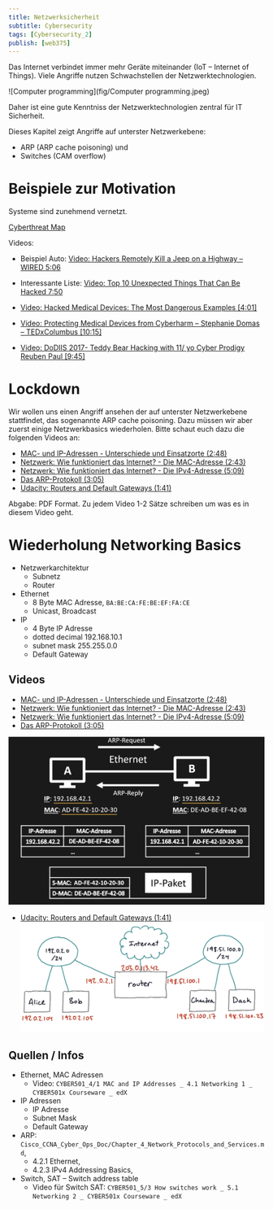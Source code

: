 ```yaml
---
title: Netzwerksicherheit
subtitle: Cybersecurity
tags: [Cybersecurity_2]
publish: [web375]
---
```




Das Internet verbindet immer mehr Geräte miteinander (IoT – Internet of Things). Viele Angriffe nutzen Schwachstellen der Netzwerktechnologien.

![Computer programming](fig/Computer programming.jpeg)

Daher ist eine gute Kenntniss der Netzwerktechnologien zentral für IT Sicherheit.

Dieses Kapitel zeigt Angriffe auf unterster Netzwerkebene: 

- ARP (ARP cache poisoning) und 
- Switches (CAM overflow)



# Beispiele zur Motivation

Systeme sind zunehmend vernetzt. 

[Cyberthreat Map](http://threatmap.fortiguard.com)

Videos:

- Beispiel Auto: [Video: Hackers Remotely Kill a Jeep on a Highway – WIRED 5:06](https://youtu.be/MK0SrxBC1xs)

- Interessante Liste: [Video: Top 10 Unexpected Things That Can Be Hacked 7:50](https://youtu.be/K98ZyAFEgoQ)

- [Video: Hacked Medical Devices: The Most Dangerous Examples [4:01]](https://youtu.be/m49OreAs1WY)
- [Video: Protecting Medical Devices from Cyberharm – Stephanie Domas – TEDxColumbus [10:15]](https://youtu.be/EyqwUFJKZo0)

- [Video: DoDIIS 2017- Teddy Bear Hacking with 11/ yo Cyber Prodigy Reuben Paul [9:45]](https://youtu.be/8z3XuRQ3-bI)



# Lockdown

Wir wollen uns einen Angriff ansehen der auf unterster Netzwerkebene stattfindet, das sogenannte ARP cache poisoning. Dazu müssen wir aber zuerst einige Netzwerkbasics wiederholen. Bitte schaut euch dazu die folgenden Videos an:

- [MAC- und IP-Adressen - Unterschiede und Einsatzorte (2:48)](https://youtu.be/D_VW0yi5bPo)
- [Netzwerk: Wie funktioniert das Internet? - Die MAC-Adresse (2:43)](https://youtu.be/jkyKLepmWgw)
- [Netzwerk: Wie funktioniert das Internet? - Die IPv4-Adresse (5:09)](https://youtu.be/f2NkqTMFlwA)
- [Das ARP-Protokoll (3:05)](https://youtu.be/ttgXMAvkJfo)
- [Udacity: Routers and Default Gateways (1:41)](https://youtu.be/JOomC1wFrbU)

Abgabe: PDF Format. Zu jedem Video 1-2 Sätze schreiben um was es in diesem Video geht.



# Wiederholung Networking Basics

- Netzwerkarchitektur
  -  Subnetz
  - Router
- Ethernet
  - 8 Byte MAC Adresse, `BA:BE:CA:FE:BE:EF:FA:CE`
  - Unicast, Broadcast
- IP
  - 4 Byte IP Adresse
  - dotted decimal 192.168.10.1
  - subnet mask 255.255.0.0
  - Default Gateway



## Videos

- [MAC- und IP-Adressen - Unterschiede und Einsatzorte (2:48)](https://youtu.be/D_VW0yi5bPo)
- [Netzwerk: Wie funktioniert das Internet? - Die MAC-Adresse (2:43)](https://youtu.be/jkyKLepmWgw)
- [Netzwerk: Wie funktioniert das Internet? - Die IPv4-Adresse (5:09)](https://youtu.be/f2NkqTMFlwA)
- [Das ARP-Protokoll (3:05)](https://youtu.be/ttgXMAvkJfo)

![](fig/image-20201105125919605.png)



- [Udacity: Routers and Default Gateways (1:41)](https://youtu.be/JOomC1wFrbU)
  ![image-20201105130628014](fig/image-20201105130628014.png)



## Quellen / Infos

- Ethernet, MAC Adressen
  - Video: `CYBER501_4/1 MAC and IP Addresses _ 4.1 Networking 1 _ CYBER501x Courseware _ edX`
- IP Adressen
  - IP Adresse
  - Subnet Mask
  - Default Gateway
- ARP: `Cisco_CCNA_Cyber_Ops_Doc/Chapter_4_Network_Protocols_and_Services.md`, 
  - 4.2.1 Ethernet, 
  - 4.2.3 IPv4 Addressing Basics, 
- Switch, SAT – Switch address table
  - Video für Switch SAT: `CYBER501_5/3 How switches work _ 5.1 Networking 2 _ CYBER501x Courseware _ edX`





